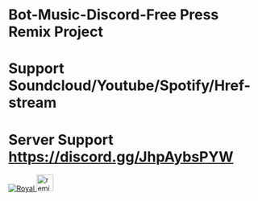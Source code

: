 # Bot-Music-Discord-Free Press Remix Project
# Support Soundcloud/Youtube/Spotify/Href-stream
# Server Support https://discord.gg/JhpAybsPYW
<a href="https://top.gg/bot/751751095600021514">
    <img src="https://top.gg/api/widget/751751095600021514.svg" alt="Royal" />
</a>
<!-- Remix Button -->
<a href="https://glitch.com/edit/?utm_content=project_garnet-peppered-hallway&utm_source=remix_this&utm_medium=button&utm_campaign=glitchButton#!/remix/garnet-peppered-hallway">
  <img src="https://cdn.glitch.com/2bdfb3f8-05ef-4035-a06e-2043962a3a13%2Fremix%402x.png?1513093958726" alt="remix this" height="33">
</a>

